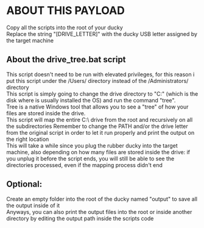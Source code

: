 # ABOUT THIS PAYLOAD
Copy all the scripts into the root of your ducky <br>
Replace the string "[DRIVE_LETTER]" with the ducky USB letter assigned by the target machine

## About the drive_tree.bat script
This script doesn't need to be run with elevated privileges, for this reason i put this script under the /Users/ directory instead of the /Administrators/ directory <br>
This script is simply going to change the drive directory to "C:\" (which is the disk where is usually installed the OS) and run the command "tree". <br>
Tree is a native Windows tool that allows you to see a "tree" of how your files are stored inside the drive. <br>
This script will map the entire C:\ drive from the root and recursively on all the subdirectories
Remember to change the PATH and/or the drive letter from the original script in order to let it run properly and print the output on the right location <br>
This will take a while since you plug the rubber ducky into the target machine, also depending on how many files are stored inside the drive: if you unplug it before the script ends, you will still be able to see the directories processed, even if the mapping process didn't end

## Optional:
Create an empty folder into the root of the ducky named "output" to save all the output inside of it <br>
Anyways, you can also print the output files into the root or inside another directory by editing the output path inside the scripts code
